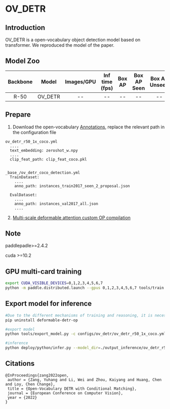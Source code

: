 # OV_DETR

## Introduction


OV_DETR is a open-vocabulary object detection model based on transformer. We reproduced the model of the paper.


## Model Zoo

| Backbone | Model | Images/GPU  | Inf time (fps) | Box AP | Box AP Seen| Box AP Unseen| Config |
|:------:|:--------:|:--------:|:--------------:|:------:|:------:|:------:|:------:|
| R-50 | OV_DETR  | -- | -- | -- | -- | -- |[config](ov_detr_r50_1x_coco.yml) |

## Prepare
1. Download the open-vocabulary [Annotations](https://bj.bcebos.com/v1/paddledet/data/coco/zero-shot.zip), replace the relevant path in the configuration file
```
ov_detr_r50_1x_coco.yml
  ....
  text_embedding: zeroshot_w.npy
  ....
  clip_feat_path: clip_feat_coco.pkl


_base_/ov_detr_coco_detection.yml
  TrainDataset:
    ....
    anno_path: instances_train2017_seen_2_proposal.json

  EvalDataset:
    ....
    anno_path: instances_val2017_all.json
    ....
```
2. [Multi-scale deformable attention custom OP compilation](../../ppdet/modeling/transformers/ext_op/README.md)
## Note
   paddlepadle>=2.4.2

   cuda >=10.2

## GPU multi-card training
```bash
export CUDA_VISIBLE_DEVICES=0,1,2,3,4,5,6,7
python -m paddle.distributed.launch --gpus 0,1,2,3,4,5,6,7 tools/train.py -c configs/ov_detr/ov_detr_r50_1x_coco.yml --fleet --eval
```

## Export model for inference
```bash
#Due to the different mechanisms of training and reasoning, it is necessary to uninstall the custom operator before exporting the model
pip uninstall deformable-detr-op

#export model
python tools/export_model.py -c configs/ov_detr/ov_detr_r50_1x_coco.yml  -o weights=best.pdparams

#inference
python deploy/python/infer.py --model_dir=./output_inference/ov_detr_r50_1x_coco --image_file=./demo/000000014439.jpg --device=GPU

```

## Citations
```
@InProceedings{zang2022open,
 author = {Zang, Yuhang and Li, Wei and Zhou, Kaiyang and Huang, Chen and Loy, Chen Change},
 title = {Open-Vocabulary DETR with Conditional Matching},
 journal = {European Conference on Computer Vision},
 year = {2022}
}
```
